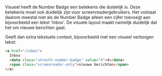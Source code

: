 <!-- @license CC0-1.0 -->

Visueel heeft de Number Badge een betekenis die duidelijk is. Deze betekenis moet ook duidelijk zijn voor screenreadergebruikers. Het volstaat daarom meestal niet als de Number Badge alleen een cijfer toevoegt aan bijvoorbeeld een tekst 'Inbox'. De visuele layout maakt namelijk duidelijk dat het om nieuwe berichten gaat.

Geeft dan extra tekstuele context, bijvoorbeeld met een visueel verborgen tekst:

```html
<a href="/inbox">
  Inbox
  <data class="utrecht-number-badge" value="4">4</data>
  <span class="screenreader-only">nieuwe berichten</span>
</a>
```
